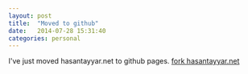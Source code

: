 ```yaml
---
layout: post
title:  "Moved to github"
date:   2014-07-28 15:31:40
categories: personal
---
```


I've just moved hasantayyar.net to github pages. 
[fork hasantayyar.net][fork-me]

[fork-me]: https://github.com/hasantayyar/hasantayyar.net
